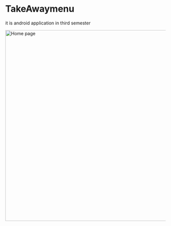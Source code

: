 # TakeAwaymenu
it is android application in third semester

<p>
<img scr=/image/home.jpeg alt="Home page" height=600, weight=300 >
</p>
